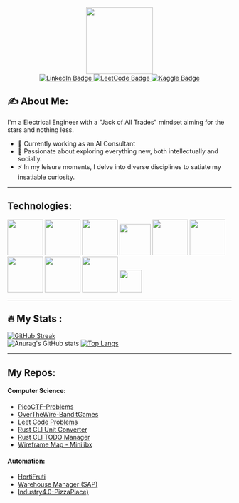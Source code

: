 
<div id="header" align="center">
  <img src="https://github.com/Yata-ta/Yata-ta/assets/98527071/a564de39-80e6-4ae6-8987-384ff82813ce" width="150"/>
</div>

<div id="badges" align="center">
  <a href="https://www.linkedin.com/in/jose-rodrigues-868676225/">
    <img src="https://img.shields.io/badge/LinkedIn-blue?style=for-the-badge&logo=linkedin&logoColor=white" alt="LinkedIn Badge"/>
  </a>
  <a href="https://leetcode.com/u/Jose_Rodrigues/">
    <img src="https://img.shields.io/badge/-LeetCode-FFA116?style=for-the-badge&logo=LeetCode&logoColor=black" alt="LeetCode Badge"/>
  </a>
    <a href="https://www.kaggle.com/yatata1">
    <img src="https://img.shields.io/badge/Kaggle-20BEFF?style=for-the-badge&logo=Kaggle&logoColor=white" alt="Kaggle Badge"/>
  </a>
</div>

<div id="header" align="center">
  <img src="https://komarev.com/ghpvc/?username=Yata-ta&style=flat-square&color=blue" alt=""/>
</div>


## :writing_hand: About Me:
I'm a Electrical Engineer with a "Jack of All Trades" mindset aiming for the stars and nothing less.

- :telescope: Currently working as an AI Consultant
- :rocket: Passionate about exploring everything new, both intellectually and socially.
- :zap: In my leisure moments, I delve into diverse disciplines to satiate my insatiable curiosity.

---
## Technologies:

<img src="https://github.com/Yata-ta/Yata-ta/assets/98527071/12a4a893-d89d-4be7-996b-b7693ce72409" width="80">
<img src="https://github.com/Yata-ta/Yata-ta/assets/98527071/5aed7a5a-3ea1-41db-ae4f-1cc65479256b" width="80">
<img src="https://github.com/Yata-ta/Yata-ta/assets/98527071/b8128554-ddbe-46d7-a725-b3b1cb0f15fd" width="80">
<img src="https://github.com/Yata-ta/Yata-ta/assets/98527071/8eea898b-ff67-4bdc-a4bc-010f4137d8f7" width="70">
<img src="https://github.com/Yata-ta/Yata-ta/assets/98527071/af363718-f587-45a8-b4e6-f2e29c14c031" width="80">
<img src="https://github.com/Yata-ta/Yata-ta/assets/98527071/ad5f03a8-d6f4-4ced-9316-e54fb80aeaff" width="80">
<br>
<img src="https://github.com/Yata-ta/Yata-ta/assets/98527071/dce1a943-1fca-4620-91c2-e24f38370b1c" width="80">
<img src="https://github.com/Yata-ta/Yata-ta/assets/98527071/3750803f-6336-4b47-9ddf-bfb39c0757b4" width="80">
<img src="https://github.com/Yata-ta/Yata-ta/assets/98527071/4f9186ac-bb85-4601-88b0-e2a75115b2dd" height="80">
<img src="https://github.com/Yata-ta/Yata-ta/assets/98527071/f52913aa-17f2-439e-bde0-a26f8194554f" height="50">





---

## :fire: My Stats :

[![GitHub Streak](https://github-readme-streak-stats.herokuapp.com?user=Yata-ta&theme=gotham&hide_border=true&date_format=j%20M%5B%20Y%5D)](https://git.io/streak-stats)
<br>
![Anurag's GitHub stats](https://github-readme-stats.vercel.app/api?username=Yata-ta&show_icons=true&theme=gotham )
[![Top Langs](https://github-readme-stats.vercel.app/api/top-langs/?username=Yata-ta&layout=compact&theme=gotham )](https://github.com/anuraghazra/github-readme-stats)


---

## My Repos:

#### Computer Science:
- [PicoCTF-Problems](https://github.com/Yata-ta/PicoCTF-Problems)
- [OverTheWire-BanditGames](https://github.com/Yata-ta/OverTheWire-BanditGames)
- [Leet Code Problems](https://github.com/Yata-ta/LeetCode-Problems)
- [Rust CLI Unit Converter](https://github.com/Yata-ta/Unit_Converter-CLI)
- [Rust CLI TODO Manager](https://github.com/Yata-ta/TODO_Manager-CLI)
- [Wireframe Map - Minilibx](https://github.com/Yata-ta/Wireframe-Map-Minilibx)

#### Automation:
- [HortiFruti](https://github.com/Yata-ta/HortiFruti)
- [Warehouse Manager (SAP)](https://github.com/Yata-ta/Warehouse-Manager)
- [Industry4.0-PizzaPlace)](https://github.com/Yata-ta/Industry4.0-PizzaPlace)
